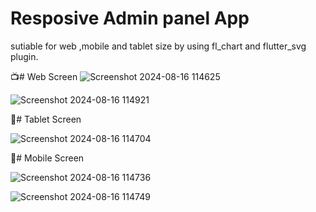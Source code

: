 # Resposive Admin panel App
sutiable for web  ,mobile and tablet size by using fl_chart and flutter_svg plugin.

📺# Web Screen
![Screenshot 2024-08-16 114625](https://github.com/user-attachments/assets/cf427070-2d05-4b93-abea-abcafc9b930c)

![Screenshot 2024-08-16 114921](https://github.com/user-attachments/assets/a31658da-2b60-4292-8ec4-573f17b62a81)

📴# Tablet Screen

![Screenshot 2024-08-16 114704](https://github.com/user-attachments/assets/4f1afa76-37a1-4ca4-a59d-55d7470fb98a)

📴# Mobile Screen

![Screenshot 2024-08-16 114736](https://github.com/user-attachments/assets/57ea887d-0e35-424d-aeb3-513d4cec829d)


![Screenshot 2024-08-16 114749](https://github.com/user-attachments/assets/7e8a7670-2d97-45d1-8779-30a368f88832)



